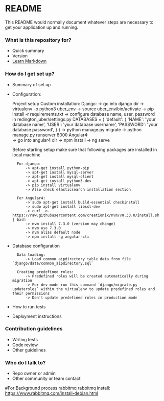 # README #

This README would normally document whatever steps are necessary to get your application up and running.

### What is this repository for? ###

* Quick summary
* Version
* [Learn Markdown](https://bitbucket.org/tutorials/markdowndemo)

### How do I get set up? ###

* Summary of set up
* Configuration:

    Project setup
            Custom installation:
            Django:
                -> go into django dir
                -> virtualenv -p python3 uber_env
                -> source uber_env/bin/activate
                -> pip install -r requirements.txt
                -> configure database name, user, password in redington_uber/settings.py
                    DATABASES = {
                        'default': {
                            'NAME': 'your database name',
                            'USER': 'your database username',
                            'PASSWORD': 'your database password',
                        }
                    }
                -> python manage.py migrate
                -> python manage.py runserver 8000
            Angular4:  
                -> go into angular4 dir
                -> npm install
                -> ng serve

    Before starting setup make sure that following packages are installed in local machine
    
	    For django:
	        -> apt-get install python-pip
	        -> apt-get install mysql-server
	        -> apt-get install mysql-client
	        -> apt-get install python3-dev
	        -> pip install virtualenv
	        -> Also check elasticsearch installation section
	    
	    For Angular4:
	        -> sudo apt-get install build-essential checkinstall
	        -> sudo apt-get install libssl-dev
            -> curl -o- https://raw.githubusercontent.com/creationix/nvm/v0.33.0/install.sh | bash
            -> nvm install 7.3.0 (version may change)
            -> nvm use 7.3.0
            -> nvm alias default node
            -> npm install -g angular-cli
            
* Database configuration

        Data loading:
	        -> Load common_aipdirectory table data from file `django/data/common_aipdirectory.sql`
        
        Creating predefined roles:
            -> Predefined roles will be created automatically during migration
            -> For dev mode run this command `django/migrate.py updateroles` within the virtualenv to update predefined roles and their permissions
            -> Don't update predefined roles in production mode
           
* How to run tests
* Deployment instructions

### Contribution guidelines ###

* Writing tests
* Code review
* Other guidelines

### Who do I talk to? ###

* Repo owner or admin
* Other community or team contact


#For Background process rabbitmq
  rabbitmq install:
    https://www.rabbitmq.com/install-debian.html
